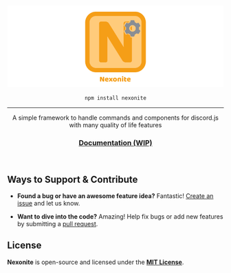 <div align="center">
  <img src="https://raw.githubusercontent.com/ardentkilnfire/nexonite/main/assets/nexonite-banner.png" alt="nexonite-banner" />

```sh
npm install nexonite
```
---
A simple framework to handle commands and components for discord.js with many quality of life features

### [Documentation (WIP)](wip_meaning.txt)

<br />

</div>

## Ways to Support & Contribute

- **Found a bug or have an awesome feature idea?** Fantastic! [Create an issue](https://github.com/ardentkilnfire/nexonite/issues) and let us know.

- **Want to dive into the code?** Amazing! Help fix bugs or add new features by submitting a [pull request](https://github.com/ardentkilnfire/nexonite/pulls).

## License
**Nexonite** is open-source and licensed under the **[MIT License](LICENSE)**.